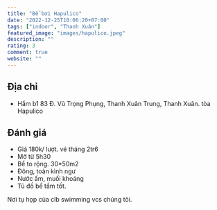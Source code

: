 ```yaml
---
title: "Bể bơi Hapulico"
date: "2022-12-25T10:06:20+07:00"
tags: ["indoor", "Thanh Xuân"]
featured_image: "images/hapulico.jpeg"
description: ""
rating: 3
comment: true
website: ""
---
```


## Địa chỉ

- Hầm b1 83 Đ. Vũ Trọng Phụng, Thanh Xuân Trung, Thanh Xuân. tòa Hapulico

## Đánh giá
- Giá 180k/ lượt. vé tháng 2tr6
- Mở từ 5h30
- Bể to rộng. 30*50m2
- Đông, toàn kình ngư
- Nước ấm, muối khoáng
- Tủ đồ bể tắm tốt.  

Nơi tụ họp của clb swimming vcs chúng tôi.  